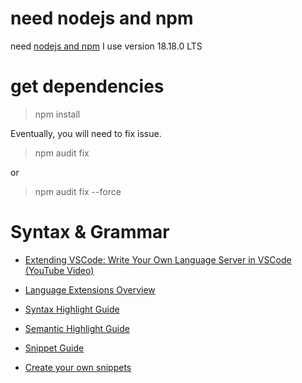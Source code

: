 # need nodejs and npm

need [nodejs and npm](https://nodejs.org/) I use version 18.18.0 LTS

# get dependencies

> npm install

Eventually, you will need to fix issue.

> npm audit fix  

or

>  npm audit fix --force

# Syntax & Grammar

- [Extending VSCode: Write Your Own Language Server in VSCode (YouTube Video)](https://www.youtube.com/watch?v=H0p7tcUuJm0)

- [Language Extensions Overview](https://code.visualstudio.com/api/language-extensions/overview)
- [Syntax Highlight Guide](https://code.visualstudio.com/api/language-extensions/syntax-highlight-guide)
- [Semantic Highlight Guide](https://code.visualstudio.com/api/language-extensions/semantic-highlight-guide)
- [Snippet Guide](https://code.visualstudio.com/api/language-extensions/snippet-guide)
- [Create your own snippets](https://code.visualstudio.com/docs/editor/userdefinedsnippets#_creating-your-own-snippets)

